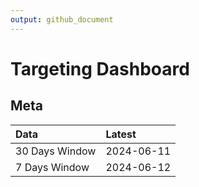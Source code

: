 ```yaml
---
output: github_document
---
```


# Targeting Dashboard



## Meta


|Data           |Latest     |
|:--------------|:----------|
|30 Days Window |2024-06-11 |
|7 Days Window  |2024-06-12 |
